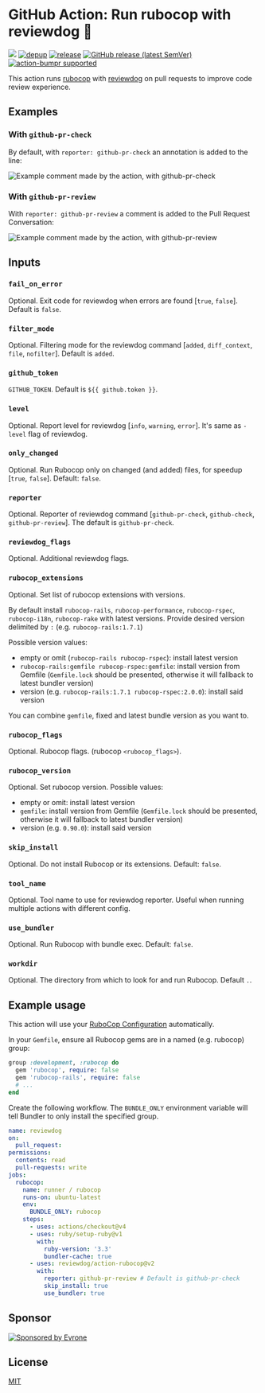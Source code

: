 # GitHub Action: Run rubocop with reviewdog 🐶

[![](https://img.shields.io/github/license/reviewdog/action-rubocop)](./LICENSE)
[![depup](https://github.com/reviewdog/action-rubocop/workflows/depup/badge.svg)](https://github.com/reviewdog/action-rubocop/actions?query=workflow%3Adepup)
[![release](https://github.com/reviewdog/action-rubocop/workflows/release/badge.svg)](https://github.com/reviewdog/action-rubocop/actions?query=workflow%3Arelease)
[![GitHub release (latest SemVer)](https://img.shields.io/github/v/release/reviewdog/action-rubocop?logo=github&sort=semver)](https://github.com/reviewdog/action-rubocop/releases)
[![action-bumpr supported](https://img.shields.io/badge/bumpr-supported-ff69b4?logo=github&link=https://github.com/haya14busa/action-bumpr)](https://github.com/haya14busa/action-bumpr)

This action runs [rubocop](https://github.com/rubocop/rubocop) with
[reviewdog](https://github.com/reviewdog/reviewdog) on pull requests to improve
code review experience.

## Examples

### With `github-pr-check`

By default, with `reporter: github-pr-check` an annotation is added to the line:

![Example comment made by the action, with github-pr-check](./examples/example-github-pr-check.png)

### With `github-pr-review`

With `reporter: github-pr-review` a comment is added to the Pull Request Conversation:

![Example comment made by the action, with github-pr-review](./examples/example-github-pr-review.png)

## Inputs

<!-- Please add inputs maintaining alphabetical order -->

### `fail_on_error`

Optional. Exit code for reviewdog when errors are found [`true`, `false`].
Default is `false`.

### `filter_mode`

Optional. Filtering mode for the reviewdog command [`added`, `diff_context`, `file`, `nofilter`].
Default is `added`.

### `github_token`

`GITHUB_TOKEN`. Default is `${{ github.token }}`.

### `level`

Optional. Report level for reviewdog [`info`, `warning`, `error`].
It's same as `-level` flag of reviewdog.

### `only_changed`

Optional. Run Rubocop only on changed (and added) files, for speedup [`true`, `false`].
Default: `false`.

### `reporter`

Optional. Reporter of reviewdog command [`github-pr-check`, `github-check`, `github-pr-review`].
The default is `github-pr-check`.

### `reviewdog_flags`

Optional. Additional reviewdog flags.

### `rubocop_extensions`

Optional. Set list of rubocop extensions with versions.

By default install `rubocop-rails`, `rubocop-performance`, `rubocop-rspec`, `rubocop-i18n`, `rubocop-rake` with latest versions.
Provide desired version delimited by `:` (e.g. `rubocop-rails:1.7.1`)

Possible version values:

- empty or omit (`rubocop-rails rubocop-rspec`): install latest version
- `rubocop-rails:gemfile rubocop-rspec:gemfile`: install version from Gemfile (`Gemfile.lock` should be presented, otherwise it will fallback to latest bundler version)
- version (e.g. `rubocop-rails:1.7.1 rubocop-rspec:2.0.0`): install said version

You can combine `gemfile`, fixed and latest bundle version as you want to.

### `rubocop_flags`

Optional. Rubocop flags. (rubocop `<rubocop_flags>`).

### `rubocop_version`

Optional. Set rubocop version. Possible values:

- empty or omit: install latest version
- `gemfile`: install version from Gemfile (`Gemfile.lock` should be presented, otherwise it will fallback to latest bundler version)
- version (e.g. `0.90.0`): install said version

### `skip_install`

Optional. Do not install Rubocop or its extensions. Default: `false`.

### `tool_name`

Optional. Tool name to use for reviewdog reporter. Useful when running multiple
actions with different config.

### `use_bundler`

Optional. Run Rubocop with bundle exec. Default: `false`.

### `workdir`

Optional. The directory from which to look for and run Rubocop. Default `.`.

## Example usage

This action will use your [RuboCop Configuration](https://docs.rubocop.org/rubocop/configuration.html) automatically.

In your `Gemfile`, ensure all Rubocop gems are in a named (e.g. rubocop) group:

```ruby
group :development, :rubocop do
  gem 'rubocop', require: false
  gem 'rubocop-rails', require: false
  # ...
end
```

Create the following workflow. The `BUNDLE_ONLY` environment variable will tell Bundler to only install the specified group.

```yml
name: reviewdog
on:
  pull_request:
permissions:
  contents: read
  pull-requests: write
jobs:
  rubocop:
    name: runner / rubocop
    runs-on: ubuntu-latest
    env:
      BUNDLE_ONLY: rubocop
    steps:
      - uses: actions/checkout@v4
      - uses: ruby/setup-ruby@v1
        with:
          ruby-version: '3.3'
          bundler-cache: true
      - uses: reviewdog/action-rubocop@v2
        with:
          reporter: github-pr-review # Default is github-pr-check
          skip_install: true
          use_bundler: true
```

## Sponsor

<p>
  <a href="https://evrone.com/?utm_source=github&utm_campaign=action-rubocop">
    <img src="https://www.mgrachev.com/assets/static/sponsored_by_evrone.svg?sanitize=true"
      alt="Sponsored by Evrone">
  </a>
</p>

## License

[MIT](https://choosealicense.com/licenses/mit)
